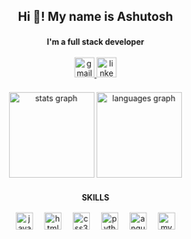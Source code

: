 <h2 align="center">Hi 👋! My name is Ashutosh</h2>

###
<h4 align="center"> I'm a full stack developer</h4>

<div align="center">
  <a href="mailto:ruchajadhav1810@gmail.com" target="_blank" style="transition: filter 0.3s;">
    <img src="https://img.shields.io/static/v1?message=Gmail&logo=gmail&label=&color=D14836&logoColor=white&labelColor=&style=for-the-badge" height="35" alt="gmail logo" onmouseover="this.style.filter='brightness(70%)'" onmouseout="this.style.filter='brightness(100%)'" />
  </a>
  <a href="https://www.linkedin.com/in/rucha-jadhav-08781921a/" target="_blank" rel="noopener noreferrer" style="transition: filter 0.3s;">
    <img src="https://img.shields.io/static/v1?message=LinkedIn&logo=linkedin&label=&color=0077B5&logoColor=white&labelColor=&style=for-the-badge" height="35" alt="linkedin logo" onmouseover="this.style.filter='brightness(70%)'" onmouseout="this.style.filter='brightness(100%)'"/>
  </a>
</div>



###
<div align="center">
  <img src="https://github-readme-stats.vercel.app/api?username=rucha-j&theme=dark&hide_border=false&include_all_commits=false&count_private=false" height="150" alt="stats graph"/>
  <img src="https://github-readme-stats.vercel.app/api/top-langs/?username=rucha-j&theme=dark&hide_border=false&include_all_commits=false&count_private=false&layout=compact" height="150" alt="languages graph"  />
</div>

  
###
<div align="center">
  <h4> SKILLS </h4>
  <img src="https://cdn.jsdelivr.net/gh/devicons/devicon/icons/javascript/javascript-original.svg" height="30" alt="javascript logo"  />
  <img width="12" />
  <img src="https://cdn.jsdelivr.net/gh/devicons/devicon/icons/html5/html5-original.svg" height="30" alt="html5 logo"  />
  <img width="12" />
  <img src="https://cdn.jsdelivr.net/gh/devicons/devicon/icons/css3/css3-original.svg" height="30" alt="css3 logo"  />
  <img width="12" />
  <img src="https://cdn.jsdelivr.net/gh/devicons/devicon/icons/python/python-original.svg" height="30" alt="python logo"  />
  <img width="12" />
  <img src="https://cdn.jsdelivr.net/gh/devicons/devicon/icons/angularjs/angularjs-original.svg" height="30" alt="angular logo"  />
  <img width="12" />
  <img src="https://cdn.jsdelivr.net/gh/devicons/devicon/icons/mysql/mysql-original-wordmark.svg" height="30" alt="mysql logo" />
  
</div>

###



###

<br clear="both">

###
